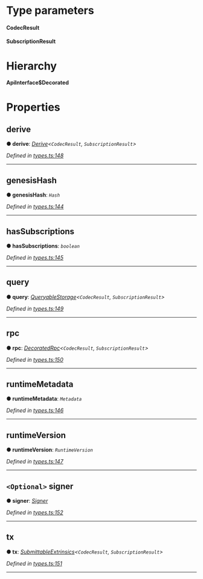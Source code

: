 

# Type parameters
#### CodecResult 
#### SubscriptionResult 
# Hierarchy

**ApiInterface$Decorated**

# Properties

<a id="derive"></a>

##  derive

**● derive**: *[Derive](_types_.derive.md)<`CodecResult`, `SubscriptionResult`>*

*Defined in [types.ts:148](https://github.com/polkadot-js/api/blob/6b8ecb2/packages/api/src/types.ts#L148)*

___
<a id="genesishash"></a>

##  genesisHash

**● genesisHash**: *`Hash`*

*Defined in [types.ts:144](https://github.com/polkadot-js/api/blob/6b8ecb2/packages/api/src/types.ts#L144)*

___
<a id="hassubscriptions"></a>

##  hasSubscriptions

**● hasSubscriptions**: *`boolean`*

*Defined in [types.ts:145](https://github.com/polkadot-js/api/blob/6b8ecb2/packages/api/src/types.ts#L145)*

___
<a id="query"></a>

##  query

**● query**: *[QueryableStorage](_types_.queryablestorage.md)<`CodecResult`, `SubscriptionResult`>*

*Defined in [types.ts:149](https://github.com/polkadot-js/api/blob/6b8ecb2/packages/api/src/types.ts#L149)*

___
<a id="rpc"></a>

##  rpc

**● rpc**: *[DecoratedRpc](_types_.decoratedrpc.md)<`CodecResult`, `SubscriptionResult`>*

*Defined in [types.ts:150](https://github.com/polkadot-js/api/blob/6b8ecb2/packages/api/src/types.ts#L150)*

___
<a id="runtimemetadata"></a>

##  runtimeMetadata

**● runtimeMetadata**: *`Metadata`*

*Defined in [types.ts:146](https://github.com/polkadot-js/api/blob/6b8ecb2/packages/api/src/types.ts#L146)*

___
<a id="runtimeversion"></a>

##  runtimeVersion

**● runtimeVersion**: *`RuntimeVersion`*

*Defined in [types.ts:147](https://github.com/polkadot-js/api/blob/6b8ecb2/packages/api/src/types.ts#L147)*

___
<a id="signer"></a>

## `<Optional>` signer

**● signer**: *[Signer](_types_.signer.md)*

*Defined in [types.ts:152](https://github.com/polkadot-js/api/blob/6b8ecb2/packages/api/src/types.ts#L152)*

___
<a id="tx"></a>

##  tx

**● tx**: *[SubmittableExtrinsics](_types_.submittableextrinsics.md)<`CodecResult`, `SubscriptionResult`>*

*Defined in [types.ts:151](https://github.com/polkadot-js/api/blob/6b8ecb2/packages/api/src/types.ts#L151)*

___

